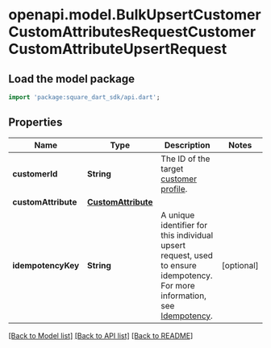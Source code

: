 # openapi.model.BulkUpsertCustomerCustomAttributesRequestCustomerCustomAttributeUpsertRequest

## Load the model package
```dart
import 'package:square_dart_sdk/api.dart';
```

## Properties
Name | Type | Description | Notes
------------ | ------------- | ------------- | -------------
**customerId** | **String** | The ID of the target [customer profile](https://developer.squareup.com/reference/square_2023-12-13/objects/Customer). | 
**customAttribute** | [**CustomAttribute**](CustomAttribute.md) |  | 
**idempotencyKey** | **String** | A unique identifier for this individual upsert request, used to ensure idempotency. For more information, see [Idempotency](https://developer.squareup.com/docs/build-basics/common-api-patterns/idempotency). | [optional] 

[[Back to Model list]](../README.md#documentation-for-models) [[Back to API list]](../README.md#documentation-for-api-endpoints) [[Back to README]](../README.md)


